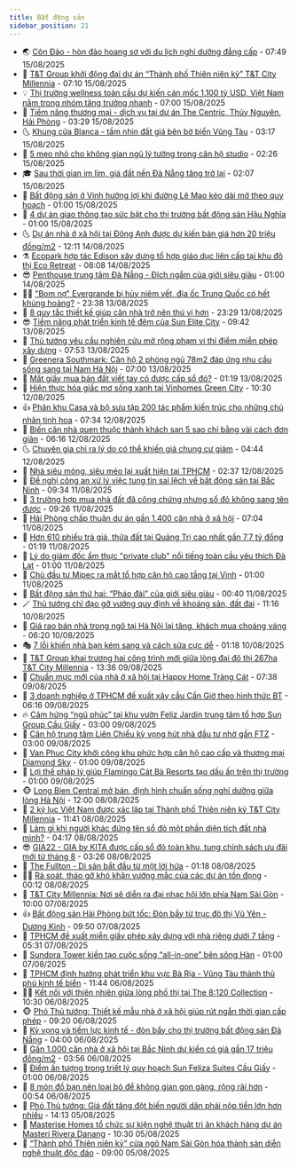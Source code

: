 ```yaml
---
title: Bất động sản
sidebar_position: 21
---
```


<!-- dantri-bat-dong-san:START -->
- 🌏 [Côn Đảo - hòn đảo hoang sơ với du lịch nghỉ dưỡng đẳng cấp](https://dantri.com.vn/bat-dong-san/con-dao-hon-dao-hoang-so-voi-du-lich-nghi-duong-dang-cap-20250815143213367.htm) - 07:49 15/08/2025
- 👹 [T&amp;T Group khởi động đại dự án “Thành phố Thiên niên kỷ” T&amp;T City Millennia](https://dantri.com.vn/bat-dong-san/tt-group-khoi-dong-dai-du-an-thanh-pho-thien-nien-ky-tt-city-millennia-20250815134224170.htm) - 07:10 15/08/2025
- 💡 [Thị trường wellness toàn cầu dự kiến cán mốc 1.100 tỷ USD, Việt Nam nằm trong nhóm tăng trưởng nhanh](https://dantri.com.vn/bat-dong-san/thi-truong-wellness-toan-cau-du-kien-can-moc-1100-ty-usd-viet-nam-nam-trong-nhom-tang-truong-nhanh-20250815134732770.htm) - 07:00 15/08/2025
- 🌋 [Tiềm năng thương mại - dịch vụ tại dự án The Centric, Thủy Nguyên, Hải Phòng](https://dantri.com.vn/bat-dong-san/tiem-nang-thuong-mai-dich-vu-tai-du-an-the-centric-thuy-nguyen-hai-phong-20250815100021727.htm) - 03:29 15/08/2025
- 🌜 [Khung cửa Blanca - tầm nhìn đắt giá bên bờ biển Vũng Tàu](https://dantri.com.vn/bat-dong-san/khung-cua-blanca-tam-nhin-dat-gia-ben-bo-bien-vung-tau-20250815094044770.htm) - 03:17 15/08/2025
- 💃 [5 mẹo nhỏ cho không gian ngủ lý tưởng trong căn hộ studio](https://dantri.com.vn/bat-dong-san/5-meo-nho-cho-khong-gian-ngu-ly-tuong-trong-can-ho-studio-20250806191105222.htm) - 02:26 15/08/2025
- 🎓 [Sau thời gian im lìm, giá đất nền Đà Nẵng tăng trở lại](https://dantri.com.vn/bat-dong-san/sau-thoi-gian-im-lim-gia-dat-nen-da-nang-tang-tro-lai-20250812001516641.htm) - 02:07 15/08/2025
- 🌝 [Bất động sản ở Vinh hưởng lợi khi đường Lê Mao kéo dài mở theo quy hoạch](https://dantri.com.vn/bat-dong-san/bat-dong-san-o-vinh-huong-loi-khi-duong-le-mao-keo-dai-mo-theo-quy-hoach-20250814231306588.htm) - 01:00 15/08/2025
- 🧐 [4 dự án giao thông tạo sức bật cho thị trường bất động sản Hậu Nghĩa](https://dantri.com.vn/bat-dong-san/4-du-an-giao-thong-tao-suc-bat-cho-thi-truong-bat-dong-san-hau-nghia-20250814093250123.htm) - 01:00 15/08/2025
- 🌜 [Dự án nhà ở xã hội tại Đông Anh được dự kiến bán giá hơn 20 triệu đồng/m2](https://dantri.com.vn/bat-dong-san/du-an-nha-o-xa-hoi-tai-dong-anh-duoc-du-kien-ban-gia-hon-20-trieu-dongm2-20250814173353961.htm) - 12:11 14/08/2025
- ⚗️ [Ecopark hợp tác Edison xây dựng tổ hợp giáo dục liên cấp tại khu đô thị Eco Retreat](https://dantri.com.vn/bat-dong-san/ecopark-hop-tac-edison-xay-dung-to-hop-giao-duc-lien-cap-tai-khu-do-thi-eco-retreat-20250814145233870.htm) - 08:08 14/08/2025
- 😎 [Penthouse trung tâm Đà Nẵng - Đích ngắm của giới siêu giàu](https://dantri.com.vn/bat-dong-san/penthouse-trung-tam-da-nang-dich-ngam-cua-gioi-sieu-giau-20250813235502254.htm) - 01:00 14/08/2025
- 🧑‍🏫 [&quot;Bom nợ&quot; Evergrande bị hủy niêm yết, địa ốc Trung Quốc có hết khủng hoảng?](https://dantri.com.vn/bat-dong-san/bom-no-evergrande-bi-huy-niem-yet-dia-oc-trung-quoc-co-het-khung-hoang-20250813114438481.htm) - 23:38 13/08/2025
- 💪 [8 quy tắc thiết kế giúp căn nhà trở nên thú vị hơn](https://dantri.com.vn/bat-dong-san/8-quy-tac-thiet-ke-giup-can-nha-tro-nen-thu-vi-hon-20250804162412303.htm) - 23:29 13/08/2025
- 😎 [Tiềm năng phát triển kinh tế đêm của Sun Elite City](https://dantri.com.vn/bat-dong-san/tiem-nang-phat-trien-kinh-te-dem-cua-sun-elite-city-20250813154049351.htm) - 09:42 13/08/2025
- 🧠 [Thủ tướng yêu cầu nghiên cứu mở rộng phạm vi thí điểm miễn phép xây dựng](https://dantri.com.vn/bat-dong-san/thu-tuong-yeu-cau-nghien-cuu-mo-rong-pham-vi-thi-diem-mien-phep-xay-dung-20250813142851523.htm) - 07:53 13/08/2025
- 🧰 [Greenera Southmark: Căn hộ 2 phòng ngủ 78m2 đáp ứng nhu cầu sống sang tại Nam Hà Nội](https://dantri.com.vn/bat-dong-san/greenera-southmark-can-ho-2-phong-ngu-78m2-dap-ung-nhu-cau-song-sang-tai-nam-ha-noi-20250813134040825.htm) - 07:00 13/08/2025
- 🤩 [Mất giấy mua bán đất viết tay có được cấp sổ đỏ?](https://dantri.com.vn/bat-dong-san/mat-giay-mua-ban-dat-viet-tay-co-duoc-cap-so-do-20250813024045331.htm) - 01:19 13/08/2025
- 🦆 [Hiện thực hóa giấc mơ sống xanh tại Vinhomes Green City](https://dantri.com.vn/bat-dong-san/hien-thuc-hoa-giac-mo-song-xanh-tai-vinhomes-green-city-20250812163245893.htm) - 10:30 12/08/2025
- 👍 [Phân khu Casa và bộ sưu tập 200 tác phẩm kiến trúc cho những chủ nhân tinh hoa](https://dantri.com.vn/bat-dong-san/phan-khu-casa-va-bo-suu-tap-200-tac-pham-kien-truc-cho-nhung-chu-nhan-tinh-hoa-20250812142818876.htm) - 07:34 12/08/2025
- 🙉 [Biến căn nhà quen thuộc thành khách sạn 5 sao chỉ bằng vài cách đơn giản](https://dantri.com.vn/bat-dong-san/bien-can-nha-quen-thuoc-thanh-khach-san-5-sao-chi-bang-vai-cach-don-gian-20250805140554622.htm) - 06:16 12/08/2025
- 🌜 [Chuyên gia chỉ ra lý do có thể khiến giá chung cư giảm](https://dantri.com.vn/bat-dong-san/chuyen-gia-chi-ra-ly-do-co-the-khien-gia-chung-cu-giam-20250811235850241.htm) - 04:44 12/08/2025
- 🌋 [Nhà siêu mỏng, siêu méo lại xuất hiện tại TPHCM](https://dantri.com.vn/bat-dong-san/nha-sieu-mong-sieu-meo-lai-xuat-hien-tai-tphcm-20250812032452042.htm) - 02:37 12/08/2025
- 🥰 [Đề nghị công an xử lý việc tung tin sai lệch về bất động sản tại Bắc Ninh](https://dantri.com.vn/bat-dong-san/de-nghi-cong-an-xu-ly-viec-tung-tin-sai-lech-ve-bat-dong-san-tai-bac-ninh-20250811004436535.htm) - 09:34 11/08/2025
- 💯 [3 trường hợp mua nhà đất đã công chứng nhưng sổ đỏ không sang tên được](https://dantri.com.vn/bat-dong-san/3-truong-hop-mua-nha-dat-da-cong-chung-nhung-so-do-khong-sang-ten-duoc-20250811145642026.htm) - 09:26 11/08/2025
- 🤩 [Hải Phòng chấp thuận dự án gần 1.400 căn nhà ở xã hội](https://dantri.com.vn/bat-dong-san/hai-phong-chap-thuan-du-an-gan-1400-can-nha-o-xa-hoi-20250810212753433.htm) - 07:04 11/08/2025
- 💄 [Hơn 610 phiếu trả giá, thửa đất tại Quảng Trị cao nhất gần 7,7 tỷ đồng](https://dantri.com.vn/bat-dong-san/hon-610-phieu-tra-gia-thua-dat-tai-quang-tri-cao-nhat-gan-77-ty-dong-20250809173203561.htm) - 01:19 11/08/2025
- 🦍 [Lý do giám đốc ẩm thực &quot;private club&quot; nổi tiếng toàn cầu yêu thích Đà Lạt](https://dantri.com.vn/bat-dong-san/ly-do-giam-doc-am-thuc-private-club-noi-tieng-toan-cau-yeu-thich-da-lat-20250809233647648.htm) - 01:00 11/08/2025
- 🎡 [Chủ đầu tư Mipec ra mắt tổ hợp căn hộ cao tầng tại Vinh](https://dantri.com.vn/bat-dong-san/chu-dau-tu-mipec-ra-mat-to-hop-can-ho-cao-tang-tai-vinh-20250809121406695.htm) - 01:00 11/08/2025
- 🐎 [Bất động sản thứ hai: “Pháo đài” của giới siêu giàu](https://dantri.com.vn/bat-dong-san/bat-dong-san-thu-hai-phao-dai-cua-gioi-sieu-giau-20250810215631140.htm) - 00:40 11/08/2025
- 🪄 [Thủ tướng chỉ đạo gỡ vướng quy định về khoáng sản, đất đai](https://dantri.com.vn/bat-dong-san/thu-tuong-chi-dao-go-vuong-quy-dinh-ve-khoang-san-dat-dai-20250810121542845.htm) - 11:16 10/08/2025
- 💼 [Giá rao bán nhà trong ngõ tại Hà Nội lại tăng, khách mua choáng váng](https://dantri.com.vn/bat-dong-san/gia-rao-ban-nha-trong-ngo-tai-ha-noi-lai-tang-khach-mua-choang-vang-20250808143143370.htm) - 06:20 10/08/2025
- 🎭 [7 lỗi khiến nhà bạn kém sang và cách sửa cực dễ](https://dantri.com.vn/bat-dong-san/7-loi-khien-nha-ban-kem-sang-va-cach-sua-cuc-de-20250807234209630.htm) - 01:18 10/08/2025
- 🐻 [T&amp;T Group khai trương hai công trình mới giữa lòng đại đô thị 267ha T&amp;T City Millennia](https://dantri.com.vn/bat-dong-san/tt-group-khai-truong-hai-cong-trinh-moi-giua-long-dai-do-thi-267ha-tt-city-millennia-20250809202912526.htm) - 13:36 09/08/2025
- 💃 [Chuẩn mực mới của nhà ở xã hội tại Happy Home Tràng Cát](https://dantri.com.vn/bat-dong-san/chuan-muc-moi-cua-nha-o-xa-hoi-tai-happy-home-trang-cat-20250809140211964.htm) - 07:38 09/08/2025
- 🦣 [3 doanh nghiệp ở TPHCM đề xuất xây cầu Cần Giờ theo hình thức BT](https://dantri.com.vn/xa-hoi/3-doanh-nghiep-o-tphcm-de-xuat-xay-cau-can-gio-theo-hinh-thuc-bt-20250809112656915.htm) - 06:16 09/08/2025
- 🔥 [Cảm hứng “ngũ phúc” tại khu vườn Feliz Jardin trung tâm tổ hợp Sun Group Cầu Giấy](https://dantri.com.vn/bat-dong-san/cam-hung-ngu-phuc-tai-khu-vuon-feliz-jardin-trung-tam-to-hop-sun-group-cau-giay-20250809090431792.htm) - 03:00 09/08/2025
- 🤩 [Căn hộ trung tâm Liên Chiểu kỳ vọng hút nhà đầu tư nhờ gần FTZ](https://dantri.com.vn/bat-dong-san/can-ho-trung-tam-lien-chieu-ky-vong-hut-nha-dau-tu-nho-gan-ftz-20250808165124858.htm) - 03:00 09/08/2025
- 🥳 [Van Phuc City khởi công khu phức hợp căn hộ cao cấp và thương mại Diamond Sky](https://dantri.com.vn/bat-dong-san/van-phuc-city-khoi-cong-khu-phuc-hop-can-ho-cao-cap-va-thuong-mai-diamond-sky-20250808210152792.htm) - 01:00 09/08/2025
- 🤗 [Lợi thế pháp lý giúp Flamingo Cát Bà Resorts tạo dấu ấn trên thị trường](https://dantri.com.vn/bat-dong-san/loi-the-phap-ly-giup-flamingo-cat-ba-resorts-tao-dau-an-tren-thi-truong-20250808205535438.htm) - 01:00 09/08/2025
- 🐵 [Long Bien Central mở bán, định hình chuẩn sống nghỉ dưỡng giữa lòng Hà Nội](https://dantri.com.vn/bat-dong-san/long-bien-central-mo-ban-dinh-hinh-chuan-song-nghi-duong-giua-long-ha-noi-20250808172554729.htm) - 12:00 08/08/2025
- 🤖 [2 kỷ lục Việt Nam được xác lập tại Thành phố Thiên niên kỷ T&amp;T City Millennia](https://dantri.com.vn/bat-dong-san/2-ky-luc-viet-nam-duoc-xac-lap-tai-thanh-pho-thien-nien-ky-tt-city-millennia-20250808183050470.htm) - 11:41 08/08/2025
- 👺 [Làm gì khi người khác đứng tên sổ đỏ một phần diện tích đất nhà mình?](https://dantri.com.vn/bat-dong-san/lam-gi-khi-nguoi-khac-dung-ten-so-do-mot-phan-dien-tich-dat-nha-minh-20250808083107611.htm) - 04:17 08/08/2025
- 😎 [GIA22 - GIA by KITA được cấp sổ đỏ toàn khu, tung chính sách ưu đãi mới từ tháng 8](https://dantri.com.vn/bat-dong-san/gia22-gia-by-kita-duoc-cap-so-do-toan-khu-tung-chinh-sach-uu-dai-moi-tu-thang-8-20250808102107729.htm) - 03:26 08/08/2025
- 🤠 [The Fullton - Di sản bắt đầu từ một lời hứa](https://dantri.com.vn/bat-dong-san/the-fullton-di-san-bat-dau-tu-mot-loi-hua-20250807221717340.htm) - 01:18 08/08/2025
- 👨‍🏫 [Rà soát, tháo gỡ khó khăn vướng mắc của các dự án tồn đọng](https://dantri.com.vn/bat-dong-san/ra-soat-thao-go-kho-khan-vuong-mac-cua-cac-du-an-ton-dong-20250807014803100.htm) - 00:12 08/08/2025
- 🧰 [T&amp;T City Millennia: Nơi sẽ diễn ra đại nhạc hội lớn phía Nam Sài Gòn](https://dantri.com.vn/bat-dong-san/tt-city-millennia-noi-se-dien-ra-dai-nhac-hoi-lon-phia-nam-sai-gon-20250807161158463.htm) - 10:00 07/08/2025
- 👍 [Bất động sản Hải Phòng bứt tốc: Đòn bẩy từ trục đô thị Vũ Yên - Dương Kinh](https://dantri.com.vn/bat-dong-san/bat-dong-san-hai-phong-but-toc-don-bay-tu-truc-do-thi-vu-yen-duong-kinh-20250807162852370.htm) - 09:50 07/08/2025
- 🌈 [TPHCM đề xuất miễn giấy phép xây dựng với nhà riêng dưới 7 tầng](https://dantri.com.vn/bat-dong-san/tphcm-de-xuat-mien-giay-phep-xay-dung-voi-nha-rieng-duoi-7-tang-20250807093734739.htm) - 05:31 07/08/2025
- 🐲 [Sundora Tower kiến tạo cuộc sống “all-in-one” bên sông Hàn](https://dantri.com.vn/bat-dong-san/sundora-tower-kien-tao-cuoc-song-all-in-one-ben-song-han-20250806153035016.htm) - 01:00 07/08/2025
- 💄 [TPHCM định hướng phát triển khu vực Bà Rịa - Vũng Tàu thành thủ phủ kinh tế biển](https://dantri.com.vn/bat-dong-san/tphcm-dinh-huong-phat-trien-khu-vuc-ba-ria-vung-tau-thanh-thu-phu-kinh-te-bien-20250806173015124.htm) - 11:44 06/08/2025
- 👨‍🏫 [Kết nối với thiên nhiên giữa lòng phố thị tại The 8:120 Collection](https://dantri.com.vn/bat-dong-san/ket-noi-voi-thien-nhien-giua-long-pho-thi-tai-the-8120-collection-20250806165224573.htm) - 10:30 06/08/2025
- 🐵 [Phó Thủ tướng: Thiết kế mẫu nhà ở xã hội giúp rút ngắn thời gian cấp phép](https://dantri.com.vn/bat-dong-san/pho-thu-tuong-thiet-ke-mau-nha-o-xa-hoi-giup-rut-ngan-thoi-gian-cap-phep-20250806155304592.htm) - 09:20 06/08/2025
- 🎉 [Kỳ vọng và tiềm lực kinh tế - đòn bẩy cho thị trường bất động sản Đà Nẵng](https://dantri.com.vn/bat-dong-san/ky-vong-va-tiem-luc-kinh-te-don-bay-cho-thi-truong-bat-dong-san-da-nang-20250806102022964.htm) - 04:00 06/08/2025
- 💫 [Gần 1.000 căn nhà ở xã hội tại Bắc Ninh dự kiến có giá gần 17 triệu đồng/m2](https://dantri.com.vn/bat-dong-san/gan-1000-can-nha-o-xa-hoi-tai-bac-ninh-du-kien-co-gia-gan-17-trieu-dongm2-20250806022141161.htm) - 03:56 06/08/2025
- 🦄 [Điểm ấn tượng trong triết lý quy hoạch Sun Feliza Suites Cầu Giấy](https://dantri.com.vn/bat-dong-san/diem-an-tuong-trong-triet-ly-quy-hoach-sun-feliza-suites-cau-giay-20250805192429137.htm) - 01:00 06/08/2025
- 🌮 [8 món đồ bạn nên loại bỏ để không gian gọn gàng, rộng rãi hơn](https://dantri.com.vn/bat-dong-san/8-mon-do-ban-nen-loai-bo-de-khong-gian-gon-gang-rong-rai-hon-20250804153527302.htm) - 00:54 06/08/2025
- 💯 [Phó Thủ tướng: Giá đất tăng đột biến người dân phải nộp tiền lớn hơn nhiều](https://dantri.com.vn/bat-dong-san/pho-thu-tuong-gia-dat-tang-dot-bien-nguoi-dan-phai-nop-tien-lon-hon-nhieu-20250805182409465.htm) - 14:13 05/08/2025
- 🌊 [Masterise Homes tổ chức sự kiện nghệ thuật tri ân khách hàng dự án Masteri Rivera Danang](https://dantri.com.vn/bat-dong-san/masterise-homes-to-chuc-su-kien-nghe-thuat-tri-an-khach-hang-du-an-masteri-rivera-danang-20250805165605183.htm) - 10:30 05/08/2025
- 🤖 [“Thành phố Thiên niên kỷ” cửa ngõ Nam Sài Gòn hóa thành sàn diễn nghệ thuật độc đáo](https://dantri.com.vn/bat-dong-san/thanh-pho-thien-nien-ky-cua-ngo-nam-sai-gon-hoa-thanh-san-dien-nghe-thuat-doc-dao-20250805153527535.htm) - 09:00 05/08/2025<!-- dantri-bat-dong-san:END -->
